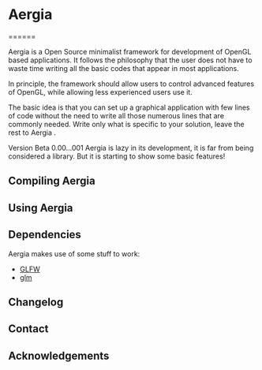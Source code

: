 # Aergia
======

Aergia is a Open Source minimalist framework for development of OpenGL based applications.  It follows the philosophy that the user does not have to waste time writing all the basic codes that appear in most applications. 

In principle, the framework should allow users to control advanced features of OpenGL, while allowing less experienced users use it.

The basic idea is that you can set up a graphical application with few lines of code without the need to write all those numerous lines that are commonly needed. Write only what is specific to your solution, leave the rest to Aergia .


Version Beta 0.00...001 
Aergia is lazy in its development, it is far from being considered a library. But it is starting to show some basic features!

## Compiling Aergia

## Using Aergia

## Dependencies

Aergia makes use of some stuff to work:

 - [GLFW](http://www.glfw.org)
 - [glm](http://glm.g-truc.net/0.9.5/index.html)

## Changelog

## Contact

## Acknowledgements
